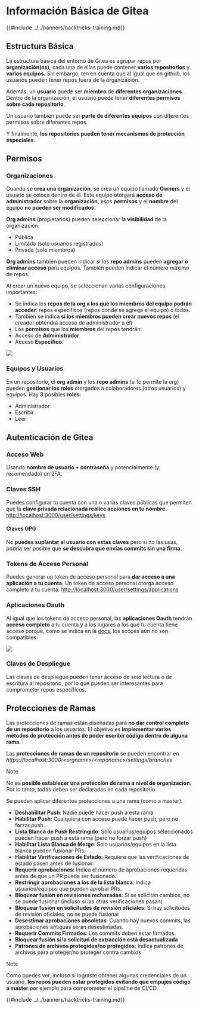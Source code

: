 # Información Básica de Gitea

{{#include ../../banners/hacktricks-training.md}}

## Estructura Básica

La estructura básica del entorno de Gitea es agrupar repos por **organización(es),** cada una de ellas puede contener **varios repositorios** y **varios equipos.** Sin embargo, ten en cuenta que al igual que en github, los usuarios pueden tener repos fuera de la organización.

Además, un **usuario** puede ser **miembro** de **diferentes organizaciones**. Dentro de la organización, el usuario puede tener **diferentes permisos sobre cada repositorio**.

Un usuario también puede ser **parte de diferentes equipos** con diferentes permisos sobre diferentes repos.

Y finalmente, **los repositorios pueden tener mecanismos de protección especiales**.

## Permisos

### Organizaciones

Cuando se **crea una organización**, se crea un equipo llamado **Owners** y el usuario se coloca dentro de él. Este equipo otorgará **acceso de administrador** sobre la **organización**, esos **permisos** y el **nombre** del equipo **no pueden ser modificados**.

**Org admins** (propietarios) pueden seleccionar la **visibilidad** de la organización:

- Pública
- Limitada (solo usuarios registrados)
- Privada (solo miembros)

**Org admins** también pueden indicar si los **repo admins** pueden **agregar o eliminar acceso** para equipos. También pueden indicar el número máximo de repos.

Al crear un nuevo equipo, se seleccionan varias configuraciones importantes:

- Se indica los **repos de la org a los que los miembros del equipo podrán acceder**: repos específicos (repos donde se agrega el equipo) o todos.
- También se indica **si los miembros pueden crear nuevos repos** (el creador obtendrá acceso de administrador a él)
- Los **permisos** que los **miembros** del repos tendrán:
- Acceso de **Administrador**
- Acceso **Específico**:

![](<../../images/image (118).png>)

### Equipos y Usuarios

En un repositorio, el **org admin** y los **repo admins** (si lo permite la org) pueden **gestionar los roles** otorgados a colaboradores (otros usuarios) y equipos. Hay **3** posibles **roles**:

- Administrador
- Escribir
- Leer

## Autenticación de Gitea

### Acceso Web

Usando **nombre de usuario + contraseña** y potencialmente (y recomendado) un 2FA.

### **Claves SSH**

Puedes configurar tu cuenta con una o varias claves públicas que permiten que la **clave privada relacionada realice acciones en tu nombre.** [http://localhost:3000/user/settings/keys](http://localhost:3000/user/settings/keys)

#### **Claves GPG**

No **puedes suplantar al usuario con estas claves** pero si no las usas, podría ser posible que **se descubra que envías commits sin una firma**.

### **Tokens de Acceso Personal**

Puedes generar un token de acceso personal para **dar acceso a una aplicación a tu cuenta**. Un token de acceso personal otorga acceso completo a tu cuenta: [http://localhost:3000/user/settings/applications](http://localhost:3000/user/settings/applications)

### Aplicaciones Oauth

Al igual que los tokens de acceso personal, las **aplicaciones Oauth** tendrán **acceso completo** a tu cuenta y a los lugares a los que tu cuenta tiene acceso porque, como se indica en la [docs](https://docs.gitea.io/en-us/oauth2-provider/#scopes), los scopes aún no son compatibles:

![](<../../images/image (194).png>)

### Claves de Despliegue

Las claves de despliegue pueden tener acceso de solo lectura o de escritura al repositorio, por lo que pueden ser interesantes para comprometer repos específicos.

## Protecciones de Ramas

Las protecciones de ramas están diseñadas para **no dar control completo de un repositorio** a los usuarios. El objetivo es **implementar varios métodos de protección antes de poder escribir código dentro de alguna rama**.

Las **protecciones de ramas de un repositorio** se pueden encontrar en _https://localhost:3000/\<orgname>/\<reponame>/settings/branches_

> [!NOTE]
> No es **posible establecer una protección de rama a nivel de organización**. Por lo tanto, todas deben ser declaradas en cada repositorio.

Se pueden aplicar diferentes protecciones a una rama (como a master):

- **Deshabilitar Push**: Nadie puede hacer push a esta rama
- **Habilitar Push**: Cualquiera con acceso puede hacer push, pero no forzar push.
- **Lista Blanca de Push Restringido**: Solo usuarios/equipos seleccionados pueden hacer push a esta rama (pero no forzar push)
- **Habilitar Lista Blanca de Merge**: Solo usuarios/equipos en la lista blanca pueden fusionar PRs.
- **Habilitar Verificaciones de Estado:** Requiere que las verificaciones de estado pasen antes de fusionar.
- **Requerir aprobaciones**: Indica el número de aprobaciones requeridas antes de que un PR pueda ser fusionado.
- **Restringir aprobaciones a los de la lista blanca**: Indica usuarios/equipos que pueden aprobar PRs.
- **Bloquear fusión en revisiones rechazadas**: Si se solicitan cambios, no se puede fusionar (incluso si las otras verificaciones pasan)
- **Bloquear fusión en solicitudes de revisión oficiales**: Si hay solicitudes de revisión oficiales, no se puede fusionar
- **Desestimar aprobaciones obsoletas**: Cuando hay nuevos commits, las aprobaciones antiguas serán desestimadas.
- **Requerir Commits Firmados**: Los commits deben estar firmados.
- **Bloquear fusión si la solicitud de extracción está desactualizada**
- **Patrones de archivos protegidos/no protegidos**: Indica patrones de archivos para proteger/no proteger contra cambios

> [!NOTE]
> Como puedes ver, incluso si lograste obtener algunas credenciales de un usuario, **los repos pueden estar protegidos evitando que empujes código a master** por ejemplo para comprometer el pipeline de CI/CD.

{{#include ../../banners/hacktricks-training.md}}
